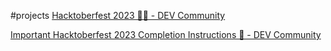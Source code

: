 #projects 
[Hacktoberfest 2023 🍁🎃 - DEV Community](https://dev.to/page/hacktoberfest-2023)

[Important Hacktoberfest 2023 Completion Instructions 🚀 - DEV Community](https://dev.to/devteam/important-hacktoberfest-2023-completion-instructions-3ldg)
